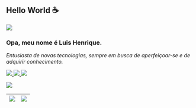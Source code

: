 ## Hello World  :coffee:

![](https://komarev.com/ghpvc/?username=lhenriquedeveloper)

### Opa, meu nome é Luis Henrique.
<i>Entusiasta de novas tecnologias, sempre em busca de aperfeiçoar-se e de adquirir conhecimento.</i><br>

 <p align="left">
  <a href="https://www.instagram.com/lhenrique.dev/" alt="Instagram">
    <img src="https://img.shields.io/badge/Instagram-E4405F?style=for-the-badge&logo=instagram&logoColor=white"/>
  </a>

  <a href="https://www.linkedin.com/in/lhenriquedev/" alt="Linkedin">
    <img src="https://img.shields.io/badge/LinkedIn-0077B5?style=for-the-badge&logo=linkedin&logoColor=white"/>
  </a>

  <a href="mailto:sousarodriguesluishenrique@gmail.com" alt="Gmail">
    <img src="https://img.shields.io/badge/Gmail-333333?style=for-the-badge&logo=gmail&logoColor=red"/>
  </a>
</p>

<p align="left">
  <a href="https://skillicons.dev">
    <img src="https://skillicons.dev/icons?i=html,css,js,ts,nodejs,angular,react,vue,nextjs,sass,tailwind,bootstrap,figma,vscode,git,gitlab,github,firebase,vite,ubuntu,windows" />
  </a>
</p>

<!-- ------------------------------- -->
| ![](https://github-profile-summary-cards.vercel.app/api/cards/productive-time?username=lhenriquedeveloper&theme=dracula) | ![](https://github-profile-summary-cards.vercel.app/api/cards/profile-details?username=lhenriquedeveloper&theme=dracula) |
| ------------- | ------------- |
<!-- ------------------------------- -->

 

